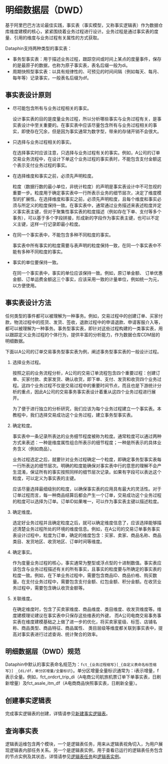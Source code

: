 # 明细数据层（DWD）

基于阿里巴巴方法论最佳实践，事实表（事实模型，又称事实逻辑表）作为数据仓库维度建模的核心，紧紧围绕着业务过程进行设计。业务过程是通过事实表的度量、引用的维度与业务过程有关属性的方式获取。

Dataphin支持两种类型的事实表：

-   事务型事实表：用于描述业务过程，跟踪空间或时间上某点的度量事件，保存的是最原子的数据，也称为原子事实表，表名后缀一般为di。
-   周期快照型事实表：以具有规律性的、可预见的时间间隔（例如每天、每月、每年等）记录事实，一般表名后缀为df。

## 事实表设计原则

-   尽可能包含所有与业务过程相关的事实。

    设计事实表的目的是度量业务过程，所以分析哪些事实与业务过程有关，是事实表设计中至关重要的。在事实表中应该尽量包含所有与业务过程相关的事实，即使存在冗余，但是因为事实通常为数字型，带来的存储开销不会很大。

-   只选择与业务过程相关的事实。

    在选择事实时应该注意，只选择与业务过程有关的事实。例如，A公司的订单交易业务流程中，在设计下单这个业务过程的事实表时，不能包含支付金额这个表示支付业务过程的事实。

-   在选择维度和事实之前，必须先声明粒度。

    粒度（数据行数的最小单位，非统计粒度）的声明是事实表设计中不可忽视的重要一步。粒度用于确定事实表中一行所表示业务的细节层次，决定了维度模型的扩展性。在选择维度和事实之前，必须先声明粒度，且每个维度和事实必须与所定义的粒度保持一致。在事实表中，通常通过业务描述来表述粒度并定义事实表主键，但对于聚集性事实表的粒度描述（例如存在下单、支付等多个事务），可以基于多个字段拼接，形成新的字段作为事实表主键，也可以不定义主键，这样一行记录即最小粒度。

-   在同一个事实表中，不能包含多种不同粒度的事实。

    事实表中所有事实的粒度需要与表声明的粒度保持一致，在同一个事实表中不能有多种不同粒度的事实。

-   事实的单位要保持一致。

    在同一个事实表中，事实的单位应该保持一致。例如，原订单金额、 订单优惠金额、订单运费金额这三个事实，应该采用一致的计量单位，例如统一为元，以方便使用。


## 事实表设计方法

任何类型的事件都可以被理解为一种事务。例如，交易过程中的创建订单、买家付款，物流过程中的揽货、发货、签收，退款过程中的申请退款、申请客服介入等，都可以被理解为一种事务。事务型事实表，即针对这些过程构建的一类事实表，用以跟踪定义业务过程的个体行为，提供丰富的分析能力，作为数据仓库CDM层的明细数据。

下面以A公司的订单交易事务型事实表为例，阐述事务型事实表的一般设计过程。

1.  选择业务过程。

    按照之前的业务流程分析，A公司的交易订单流程包含四个重要过程：创建订单、买家付款、卖家发货、确认收货，即下单、支付、发货和收货四个业务过程。这四个业务过程不仅是交易过程中的重要时间节点，而且也是下游统计分析的重点，因此A公司的交易事务事实表设计着重从这四个业务过程进行展开。

    为了便于进行独立的分析研究，我们应该为每个业务过程建立一个事实表。本教程中，我们选择交易成功这个业务过程，建立事务型事实表。

2.  确定粒度。

    事实表中一条记录所表达的业务细节程度被称为粒度。通常粒度可以通过两种方式来表述：一种是维度属性组合所表示的细节程度；一种是所表示的具体业务含义（例如商品）。

    业务过程选定之后，就要针对业务过程确定一个粒度，即确定事务型事实表每一行所表达的细节层次。明确的粒度能确保对事实表中行的意思的理解不会产生混淆，保证所有的事实按照同样的细节层次记录。如果有字段可以表达这个粒度，可以定义为事实表的主键。

    应该尽量选择最细级别的粒度，以确保事实表的应用具有最大的灵活性。对于订单过程而言，每一种商品结算后都会产生一个订单，交易成功这个业务过程的粒度可以选择为订单。订单ID如果唯一，可以作为事实表主键以描述粒度。

3.  确定维度。

    选定好业务过程并且确定粒度之后，就可以确定维度信息了，应该选择能够描述清楚业务过程所处的环境的维度信息。例如，在A公司的交易订单事务事实表设计过程中，粒度为订单，确定的维度包含：买家、卖家、商品名称、商品类目、发货地区、收货地区、订单时间等维度。

4.  确定事实。

    作为度量业务过程的核心，事实通常为整型或浮点型的十进制数值。事实表应该包含与业务过程描述有关的所有事实，且事实的粒度要与所确定的事实表的粒度一致。例如，在下单业务过程中，需要包含商品ID、商品价格、购买数量。在支付业务过程中，需要包含支付金额、红包金额、积分金额。在收货业务过程中，需要包含确认收货金额等。

5.  关联维度。

    在确定维度时，包含了买卖家维度、商品维度、类目维度、收发货维度等。维度建模理论建议在事实表中只保存这些维表的外键， 而A公司电商交易事务事实表在维度建模基础之上做了进一步的优化，将买卖家星级、标签、店铺名称、商品类型、商品特征、商品属性、 类目层级等维度都关联到事实表中，提高对事实表进行过滤查询、统计聚合的效率。


## 明细数据层（DWD）规范

Dataphin中默认的事实表命名规范为：`fct_{业务过程缩写}[_{自定义表命名标签缩写}] _{di/df，单分区增量/全量标识}`。单分区增量全量标识通常为：i表示增量，f表示全量。例如，fct\_ordcrt\_trip\_di（A电商公司航旅机票订单下单事实表，日刷新增量）及fct\_asale\_itm\_df（A电商商品快照事实表，日刷新全量）。

## 创建事实逻辑表

完成事实逻辑表的创建，详情请参见[新建事实逻辑表](/cn.zh-CN/数据开发/规范建模/逻辑表-事实逻辑表/新建事实逻辑表.md)。

## 查询事实表

逻辑表运维包含两个模块，一个是逻辑表任务，用来从逻辑表视角切入，为用户展现逻辑表内部任务关系。另一个是逻辑表实例，用于查看已运行的逻辑表任务包含的节点实例及其状态，详情请参见[逻辑表任务](/cn.zh-CN/运维中心/任务运维/周期任务/逻辑表任务.md)和[逻辑表实例](/cn.zh-CN/运维中心/实例运维/周期实例/逻辑表实例.md)。

